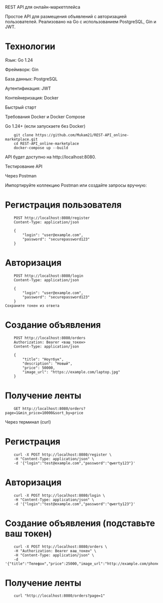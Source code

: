 REST API для онлайн-маркетплейса


Простое API для размещения объявлений с авторизацией пользователей. Реализовано на Go с использованием PostgreSQL, Gin и JWT.

# Технологии
Язык: Go 1.24

Фреймворк: Gin

База данных: PostgreSQL

Аутентификация: JWT

Контейнеризация: Docker

Быстрый старт

Требования
Docker и Docker Compose

Go 1.24+ (если запускаете без Docker)

        git clone https://github.com/Mukam21/REST-API_online-marketplace.git
        cd REST-API_online-marketplace
        docker-compose up --build

API будет доступно на http://localhost:8080.

Тестирование API

Через Postman

Импортируйте коллекцию Postman или создайте запросы вручную:

# Регистрация пользователя

        POST http://localhost:8080/register
        Content-Type: application/json

        {
            "login": "user@example.com",
            "password": "securepassword123"
        }

# Авторизация

        POST http://localhost:8080/login
        Content-Type: application/json

        {
            "login": "user@example.com",
            "password": "securepassword123"
        }
    Сохраните токен из ответа

# Создание объявления

        POST http://localhost:8080/orders
        Authorization: Bearer <ваш_токен>
        Content-Type: application/json

        {
            "title": "Ноутбук",
            "description": "Новый",
            "price": 50000,
            "image_url": "https://example.com/laptop.jpg"
        }

# Получение ленты

        GET http://localhost:8080/orders?page=1&min_price=10000&sort_by=price

Через терминал (curl)

# Регистрация
        curl -X POST http://localhost:8080/register \
        -H "Content-Type: application/json" \
        -d '{"login":"test@example.com","password":"qwerty123"}'

# Авторизация
        curl -X POST http://localhost:8080/login \
        -H "Content-Type: application/json" \
        -d '{"login":"test@example.com","password":"qwerty123"}'

# Создание объявления (подставьте ваш токен)
        curl -X POST http://localhost:8080/orders \
        -H "Authorization: Bearer ваш_токен" \
        -H "Content-Type: application/json" \
        -d '{"title":"Телефон","price":25000,"image_url":"http://example.com/phone.jpg"}'

# Получение ленты
        curl "http://localhost:8080/orders?page=1"

